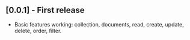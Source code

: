## [0.0.1] - First release

- Basic features working: collection, documents, read, create, update, delete, order, filter.
